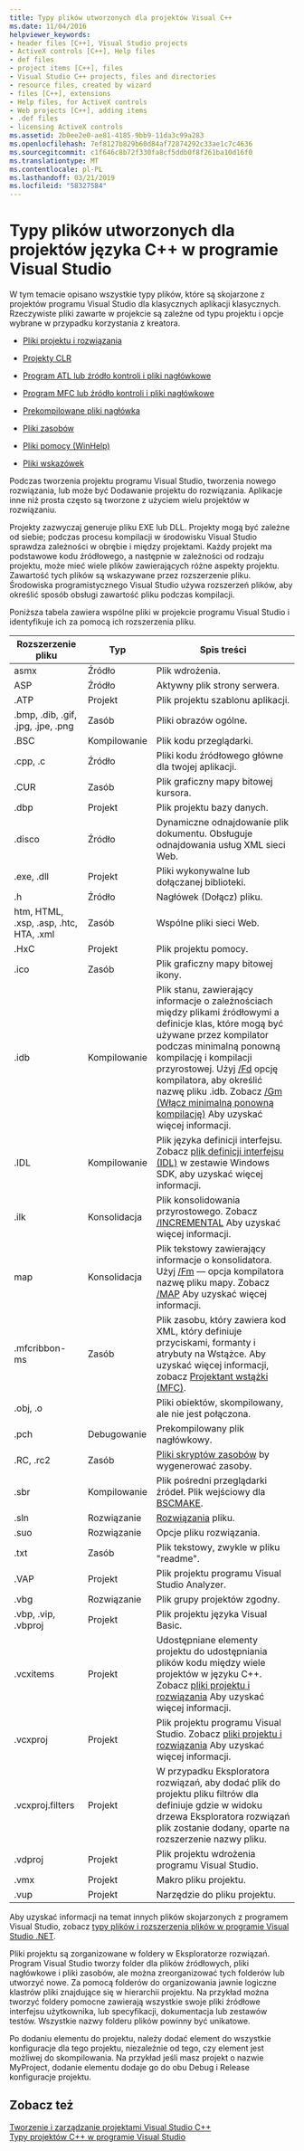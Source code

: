 ```yaml
---
title: Typy plików utworzonych dla projektów Visual C++
ms.date: 11/04/2016
helpviewer_keywords:
- header files [C++], Visual Studio projects
- ActiveX controls [C++], Help files
- def files
- project items [C++], files
- Visual Studio C++ projects, files and directories
- resource files, created by wizard
- files [C++], extensions
- Help files, for ActiveX controls
- Web projects [C++], adding items
- .def files
- licensing ActiveX controls
ms.assetid: 2b0ee2e0-ae81-4185-9bb9-11da3c99a283
ms.openlocfilehash: 7ef8127b829b60d84af72874292c33ae1c7c4636
ms.sourcegitcommit: c1f646c8b72f330fa8cf5ddb0f8f261ba10d16f0
ms.translationtype: MT
ms.contentlocale: pl-PL
ms.lasthandoff: 03/21/2019
ms.locfileid: "58327584"
---
```

# <a name="file-types-created-for-visual-studio-c-projects"></a>Typy plików utworzonych dla projektów języka C++ w programie Visual Studio

W tym temacie opisano wszystkie typy plików, które są skojarzone z projektów programu Visual Studio dla klasycznych aplikacji klasycznych. Rzeczywiste pliki zawarte w projekcie są zależne od typu projektu i opcje wybrane w przypadku korzystania z kreatora.

- [Pliki projektu i rozwiązania](project-and-solution-files.md)

- [Projekty CLR](files-created-for-clr-projects.md)

- [Program ATL lub źródło kontroli i pliki nagłówkowe](atl-program-or-control-source-and-header-files.md)

- [Program MFC lub źródło kontroli i pliki nagłówkowe](mfc-program-or-control-source-and-header-files.md)

- [Prekompilowane pliki nagłówka](../creating-precompiled-header-files.md)

- [Pliki zasobów](resource-files-cpp.md)

- [Pliki pomocy (WinHelp)](help-files-winhelp.md)

- [Pliki wskazówek](hint-files.md)

Podczas tworzenia projektu programu Visual Studio, tworzenia nowego rozwiązania, lub może być Dodawanie projektu do rozwiązania. Aplikacje inne niż prosta często są tworzone z użyciem wielu projektów w rozwiązaniu.

Projekty zazwyczaj generuje pliku EXE lub DLL. Projekty mogą być zależne od siebie; podczas procesu kompilacji w środowisku Visual Studio sprawdza zależności w obrębie i między projektami. Każdy projekt ma podstawowe kodu źródłowego, a następnie w zależności od rodzaju projektu, może mieć wiele plików zawierających różne aspekty projektu. Zawartość tych plików są wskazywane przez rozszerzenie pliku. Środowiska programistycznego Visual Studio używa rozszerzeń plików, aby określić sposób obsługi zawartość pliku podczas kompilacji.

Poniższa tabela zawiera wspólne pliki w projekcie programu Visual Studio i identyfikuje ich za pomocą ich rozszerzenia pliku.

|Rozszerzenie pliku|Typ|Spis treści|
|--------------------|----------|--------------|
|asmx|Źródło|Plik wdrożenia.|
|ASP|Źródło|Aktywny plik strony serwera.|
|.ATP|Projekt|Plik projektu szablonu aplikacji.|
|.bmp, .dib, .gif, .jpg, .jpe, .png|Zasób|Pliki obrazów ogólne.|
|.BSC|Kompilowanie|Plik kodu przeglądarki.|
|.cpp, .c|Źródło|Pliki kodu źródłowego główne dla twojej aplikacji.|
|.CUR|Zasób|Plik graficzny mapy bitowej kursora.|
|.dbp|Projekt|Plik projektu bazy danych.|
|.disco|Źródło|Dynamiczne odnajdowanie plik dokumentu. Obsługuje odnajdowania usług XML sieci Web.|
|.exe, .dll|Projekt|Pliki wykonywalne lub dołączanej biblioteki.|
|.h|Źródło|Nagłówek (Dołącz) pliku.|
|htm, HTML, .xsp, .asp, .htc, HTA, .xml|Zasób|Wspólne pliki sieci Web.|
|.HxC|Projekt|Plik projektu pomocy.|
|.ico|Zasób|Plik graficzny mapy bitowej ikony.|
|.idb|Kompilowanie|Plik stanu, zawierający informacje o zależnościach między plikami źródłowymi a definicje klas, które mogą być używane przez kompilator podczas minimalną ponowną kompilację i kompilacji przyrostowej. Użyj [/Fd](fd-program-database-file-name.md) opcję kompilatora, aby określić nazwę pliku .idb. Zobacz [/Gm (Włącz minimalną ponowną kompilację)](gm-enable-minimal-rebuild.md) Aby uzyskać więcej informacji.|
|.IDL|Kompilowanie|Plik języka definicji interfejsu. Zobacz [plik definicji interfejsu (IDL)](/windows/desktop/Rpc/the-interface-definition-language-idl-file) w zestawie Windows SDK, aby uzyskać więcej informacji.|
|.ilk|Konsolidacja|Plik konsolidowania przyrostowego. Zobacz [/INCREMENTAL](incremental-link-incrementally.md) Aby uzyskać więcej informacji.|
|map|Konsolidacja|Plik tekstowy zawierający informacje o konsolidatora. Użyj [/Fm](fm-name-mapfile.md) — opcja kompilatora nazwę pliku mapy. Zobacz [/MAP](map-generate-mapfile.md) Aby uzyskać więcej informacji.|
|.mfcribbon-ms|Zasób|Plik zasobu, który zawiera kod XML, który definiuje przyciskami, formanty i atrybuty na Wstążce. Aby uzyskać więcej informacji, zobacz [Projektant wstążki (MFC)](../../mfc/ribbon-designer-mfc.md).|
|.obj, .o||Pliki obiektów, skompilowany, ale nie jest połączona.|
|.pch|Debugowanie|Prekompilowany plik nagłówkowy.|
|.RC, .rc2|Zasób|[Pliki skryptów zasobów](../../windows/working-with-resource-files.md) by wygenerować zasoby.|
|.sbr|Kompilowanie|Plik pośredni przeglądarki źródeł. Plik wejściowy dla [BSCMAKE](bscmake-options.md).|
|.sln|Rozwiązanie|[Rozwiązania](/visualstudio/ide/solutions-and-projects-in-visual-studio) pliku.|
|.suo|Rozwiązanie|Opcje pliku rozwiązania.|
|.txt|Zasób|Plik tekstowy, zwykle w pliku "readme".|
|.VAP|Projekt|Plik projektu programu Visual Studio Analyzer.|
|.vbg|Rozwiązanie|Plik grupy projektów zgodny.|
|.vbp, .vip, .vbproj|Projekt|Plik projektu języka Visual Basic.|
|.vcxitems|Projekt|Udostępniane elementy projektu do udostępniania plików kodu między wiele projektów w języku C++. Zobacz [pliki projektu i rozwiązania](project-and-solution-files.md) Aby uzyskać więcej informacji.|
|.vcxproj|Projekt|Plik projektu programu Visual Studio. Zobacz [pliki projektu i rozwiązania](project-and-solution-files.md) Aby uzyskać więcej informacji.|
|.vcxproj.filters|Projekt|W przypadku Eksploratora rozwiązań, aby dodać plik do projektu pliku filtrów dla definiuje gdzie w widoku drzewa Eksploratora rozwiązań plik zostanie dodany, oparte na rozszerzenie nazwy pliku.|
|.vdproj|Projekt|Plik projektu wdrożenia programu Visual Studio.|
|.vmx|Projekt|Makro pliku projektu.|
|.vup|Projekt|Narzędzie do pliku projektu.|

Aby uzyskać informacji na temat innych plików skojarzonych z programem Visual Studio, zobacz [typy plików i rozszerzenia plików w programie Visual Studio .NET](/visualstudio/ide/reference/project-and-solution-file-types).

Pliki projektu są zorganizowane w foldery w Eksploratorze rozwiązań. Program Visual Studio tworzy folder dla plików źródłowych, pliki nagłówkowe i pliki zasobów, ale można zreorganizować tych folderów lub utworzyć nowe. Za pomocą folderów do organizowania jawnie logiczne klastrów pliki znajdujące się w hierarchii projektu. Na przykład można tworzyć foldery pomocne zawierają wszystkie swoje pliki źródłowe interfejsu użytkownika, lub specyfikacji, dokumentacja lub zestawów testów. Wszystkie nazwy folderu plików powinny być unikatowe.

Po dodaniu elementu do projektu, należy dodać element do wszystkie konfiguracje dla tego projektu, niezależnie od tego, czy element jest możliwej do skompilowania. Na przykład jeśli masz projekt o nazwie MyProject, dodanie elementu dodaje go do obu Debug i Release konfiguracje projektu.

## <a name="see-also"></a>Zobacz też

[Tworzenie i zarządzanie projektami Visual Studio C++](../creating-and-managing-visual-cpp-projects.md)<br>
[Typy projektów C++ w programie Visual Studio](visual-cpp-project-types.md)<br>